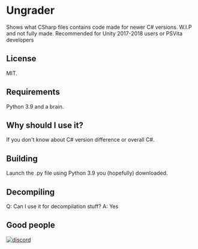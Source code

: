 # Ungrader
Shows what CSharp files contains code made for newer C# versions. W.I.P and not fully made. Recommended for Unity 2017-2018 users or PSVita developers
## License
MIT. 
## Requirements
Python 3.9 and a brain.
## Why should I use it?
If you don't know about C# version difference or overall C#.
## Building
Launch the .py file using Python 3.9 you (hopefully) downloaded. 
## Decompiling
Q: Can I use it for decompilation stuff?
A: Yes
## Good people
[![discord](https://img.shields.io/badge/Discord-blue?style=for-the-badge)](https://discord.gg/ZANjvz8EUH)
